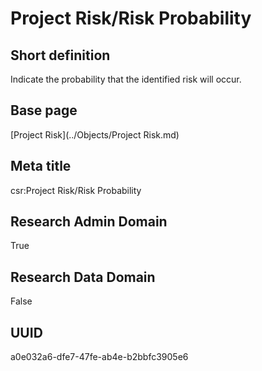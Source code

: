 # Project Risk/Risk Probability
## Short definition
Indicate the probability that the identified risk will occur.
## Base page
[Project Risk](../Objects/Project Risk.md)
## Meta title
csr:Project Risk/Risk Probability
## Research Admin Domain
True
## Research Data Domain
False
## UUID
a0e032a6-dfe7-47fe-ab4e-b2bbfc3905e6

